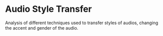 # Audio Style Transfer
Analysis of different techniques used to transfer styles of audios, changing the accent and gender of the audio.
